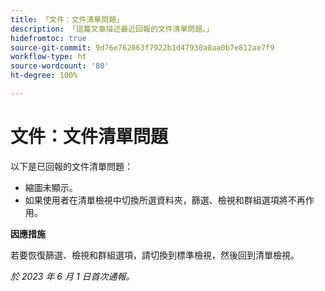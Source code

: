```yaml
---
title: 「文件：文件清單問題」
description: 「這篇文章描述最近回報的文件清單問題。」
hidefromtoc: true
source-git-commit: 9d76e762063f7922b1d47930a0aa0b7e812ae7f9
workflow-type: ht
source-wordcount: '80'
ht-degree: 100%

---
```



# 文件：文件清單問題

<!--This article is on the WF and WFP TOCs-->

以下是已回報的文件清單問題：

* 縮圖未顯示。
* 如果使用者在清單檢視中切換所選資料夾，篩選、檢視和群組選項將不再作用。

**因應措施**

若要恢復篩選、檢視和群組選項，請切換到標準檢視，然後回到清單檢視。

_於 2023 年 6 月 1 日首次通報。_

